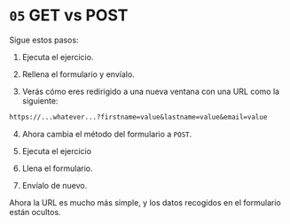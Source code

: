 # `05` GET vs POST

Sigue estos pasos:

1. Ejecuta el ejercicio.

2. Rellena el formulario y envíalo.

3. Verás cómo eres redirigido a una nueva ventana con una URL como la siguiente:

```txt
https://...whatever...?firstname=value&lastname=value&email=value
```

4. Ahora cambia el método del formulario a `POST`.

5. Ejecuta el ejercicio 

6. Llena el formulario.

7. Envíalo de nuevo.

Ahora la URL es mucho más simple, y los datos recogidos en el formulario están ocultos.